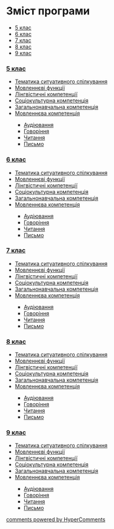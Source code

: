 <div id="hypercomments_widget" class="js-hypercomments-widget invisible"></div>

# Зміст програми

<div>
  <!-- Nav tabs -->
  <ul class="nav nav-tabs" role="tablist">
    <li role="presentation" class="active"><a href="#home" aria-controls="home" role="tab" data-toggle="tab">5 клас</a></li>
    <li role="presentation"><a href="#menu1" aria-controls="menu1" role="tab" data-toggle="tab">6 клас</a></li>
    <li role="presentation"><a href="#menu2" aria-controls="menu2" role="tab" data-toggle="tab">7 клас</a></li>
    <li role="presentation"><a href="#menu3" aria-controls="menu3" role="tab" data-toggle="tab">8 клас</a></li>
    <li role="presentation"><a href="#menu4" aria-controls="menu4" role="tab" data-toggle="tab">9 клас</a></li>
  </ul>
  <!-- Tab panes -->
  <div class="tab-content">
    <div role="tabpanel" class="tab-pane active" id="home"><h3><a href="https://frenchmondeep.ed-era.com/1/5_klas.html">5 клас</a></h3>
<ul type="disc">
<li><a href="https://frenchmondeep.ed-era.com/1/tematika_spilkuvannya.html">Тематика ситуативного спілкування</a></li>
<li><a href="https://frenchmondeep.ed-era.com/1/movlennyevi_funkciyi.html">Мовленнєві функції</a></li>
<li><a href="https://frenchmondeep.ed-era.com/1/lyngvystykhna_kompetenzia.html">Лінгвістичні компетенції</a></li>
<li><a href="https://frenchmondeep.ed-era.com/1/soziokulturna_kompetenzia.html">Соціокультурна компетенція</a></li>
<li><a href="https://frenchmondeep.ed-era.com/1/zagalnonavchalna_kompetenzya.html">Загальнонавчальна компетенція</a></li>
<li><a href="https://frenchmondeep.ed-era.com/1/na_kynec_5_klasu_uchny_povunny_vmyty.html">Мовленнєва компетенція</a></li>
<ul type="square">
<li><a href="https://frenchmondeep.ed-era.com/1/audiyuvannya.html">Аудіювання</a></li>
<li><a href="https://frenchmondeep.ed-era.com/1/govorinnya.html">Говоріння</a></li>
<li><a href="https://frenchmondeep.ed-era.com/1/chitannya.html">Читання</a></li>
<li><a href="https://frenchmondeep.ed-era.com/1/pysmo.html">Письмо</a></li>
</ul>
</ul>
</div>
<div role="tabpanel" class="tab-pane" id="menu1"><h3><a href="https://frenchmondeep.ed-era.com/2/6_klas.html">6 клас</a></h3>
<ul type="disc">
<li><a href="https://frenchmondeep.ed-era.com/2/tematika_spilkuvannya.html">Тематика ситуативного спілкування</a></li>
<li><a href="https://frenchmondeep.ed-era.com/2/movlennyevi_funkciyi.html">Мовленнєві функції</a></li>
<li><a href="https://frenchmondeep.ed-era.com/2/lyngvystykhna_kompetenzia.html">Лінгвістичні компетенції</a></li>
<li><a href="https://frenchmondeep.ed-era.com/2/soziokulturna_kompetenzia.html">Соціокультурна компетенція</a></li>
<li><a href="https://frenchmondeep.ed-era.com/2/zagalnonavchalna_kompetenzya.html">Загальнонавчальна компетенція</a></li>
<li><a href="https://frenchmondeep.ed-era.com/2/na_kynec_6_klasu_uchny_povunny_vmyty.html">Мовленнєва компетенція</a></li>
<ul type="square">
<li><a href="https://frenchmondeep.ed-era.com/2/audiyuvannya.html">Аудіювання</a></li>
<li><a href="https://frenchmondeep.ed-era.com/2/govorinnya.html">Говоріння</a></li>
<li><a href="https://frenchmondeep.ed-era.com/2/chitannya.html">Читання</a></li>
<li><a href="https://frenchmondeep.ed-era.com/2/pysmo.html">Письмо</a></li>
</ul>
</ul>
</div>
<div role="tabpanel" class="tab-pane" id="menu2"><h3><a href="https://frenchmondeep.ed-era.com/3/7_klas.html">7 клас</a></h3>
<ul type="disc">
<li><a href="https://frenchmondeep.ed-era.com/3/tematika_spilkuvannya.html">Тематика ситуативного спілкування</a></li>
<li><a href="https://frenchmondeep.ed-era.com/3/movlennyevi_funkciyi.html">Мовленнєві функції</a></li>
<li><a href="https://frenchmondeep.ed-era.com/3/lyngvystykhna_kompetenzia.html">Лінгвістичні компетенції</a></li>
<li><a href="https://frenchmondeep.ed-era.com/3/soziokulturna_kompetenzia.html">Соціокультурна компетенція</a></li>
<li><a href="https://frenchmondeep.ed-era.com/3/zagalnonavchalna_kompetenzya.html">Загальнонавчальна компетенція</a></li>
<li><a href="https://frenchmondeep.ed-era.com/3/na_kynec_7_klasu_uchny_povunny_vmyty.html">Мовленнєва компетенція</a></li>
<ul type="square">
<li><a href="https://frenchmondeep.ed-era.com/3/audiyuvannya.html">Аудіювання</a></li>
<li><a href="https://frenchmondeep.ed-era.com/3/govorinnya.html">Говоріння</a></li>
<li><a href="https://frenchmondeep.ed-era.com/3/chitannya.html">Читання</a></li>
<li><a href="https://frenchmondeep.ed-era.com/3/pysmo.html">Письмо</a></li>
</ul>
</ul>
</div>
<div role="tabpanel" class="tab-pane" id="menu3"><h3><a href="https://frenchmondeep.ed-era.com/4/8_klas.html">8 клас</a></h3>
<ul type="disc">
<li><a href="https://frenchmondeep.ed-era.com/4/tematika_spilkuvannya.html">Тематика ситуативного спілкування</a></li>
<li><a href="https://frenchmondeep.ed-era.com/4/movlennyevi_funkciyi.html">Мовленнєві функції</a></li>
<li><a href="https://frenchmondeep.ed-era.com/4/lyngvystykhna_kompetenzia.html">Лінгвістичні компетенції</a></li>
<li><a href="https://frenchmondeep.ed-era.com/4/soziokulturna_kompetenzia.html">Соціокультурна компетенція</a></li>
<li><a href="https://frenchmondeep.ed-era.com/4/zagalnonavchalna_kompetenzya.html">Загальнонавчальна компетенція</a></li>
<li><a href="https://frenchmondeep.ed-era.com/4/na_kynec_8_klasu_uchny_povunny_vmyty.html">Мовленнєва компетенція</a></li>
<ul type="square">
<li><a href="https://frenchmondeep.ed-era.com/4/audiyuvannya.html">Аудіювання</a></li>
<li><a href="https://frenchmondeep.ed-era.com/4/govorinnya.html">Говоріння</a></li>
<li><a href="https://frenchmondeep.ed-era.com/4/chitannya.html">Читання</a></li>
<li><a href="https://frenchmondeep.ed-era.com/4/pysmo.html">Письмо</a></li>
</ul>
</ul>
</div>
<div role="tabpanel" class="tab-pane" id="menu4"><h3><a href="https://frenchmondeep.ed-era.com/5/9_klas.html">9 клас</a></h3>
<ul type="disc">
<li><a href="https://frenchmondeep.ed-era.com/5/tematika_spilkuvannya.html">Тематика ситуативного спілкування</a></li>
<li><a href="https://frenchmondeep.ed-era.com/5/movlennyevi_funkciyi.html">Мовленнєві функції</a></li>
<li><a href="https://frenchmondeep.ed-era.com/5/lyngvystykhna_kompetenzia.html">Лінгвістичні компетенції</a></li>
<li><a href="https://frenchmondeep.ed-era.com/5/soziokulturna_kompetenzia.html">Соціокультурна компетенція</a></li>
<li><a href="https://frenchmondeep.ed-era.com/5/zagalnonavchalna_kompetenzya.html">Загальнонавчальна компетенція</a></li>
<li><a href="https://frenchmondeep.ed-era.com/5/na_kynec_9_klasu_uchny_povunny_vmyty.html">Мовленнєва компетенція</a></li>
<ul type="square">
<li><a href="https://frenchmondeep.ed-era.com/5/audiyuvannya.html">Аудіювання</a></li>
<li><a href="https://frenchmondeep.ed-era.com/5/govorinnya.html">Говоріння</a></li>
<li><a href="https://frenchmondeep.ed-era.com/5/chitannya.html">Читання</a></li>
<li><a href="https://frenchmondeep.ed-era.com/5/pysmo.html">Письмо</a></li>
</ul>
</ul>
</div>
</div>
</div>


<div class="js-hypercomments-container">
<a href="http://hypercomments.com" class="hc-link" title="comments widget">comments powered by HyperComments</a>
</div>